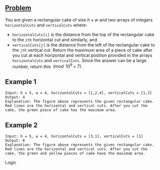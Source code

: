 ## [Problem](https://leetcode.com/problems/maximum-area-of-a-piece-of-cake-after-horizontal-and-vertical-cuts/)

You are given a rectangular cake of size $h\times w$ and two arrays of integers `horizontalCuts` and `verticalCuts` where:
- `horizontalCuts[i]` is the distance from the top of the rectangular cake to the `ith` horizontal cut and similarly, and
- `verticalCuts[j]` is the distance from the left of the rectangular cake to the `jth` vertical cut.
Return the maximum area of a piece of cake after you cut at each horizontal and vertical position provided in the arrays `horizontalCuts` and `verticalCuts`. Since the answer can be a large number, return this $\pmod{10^9 + 7}$.

## Example 1
```
Input: h = 5, w = 4, horizontalCuts = [1,2,4], verticalCuts = [1,3]
Output: 4 
Explanation: The figure above represents the given rectangular cake. Red lines are the horizontal and vertical cuts. After you cut the cake, the green piece of cake has the maximum area.
```

## Example 2

```
Input: h = 5, w = 4, horizontalCuts = [3,1], verticalCuts = [1]
Output: 6
Explanation: The figure above represents the given rectangular cake. Red lines are the horizontal and vertical cuts. After you cut the cake, the green and yellow pieces of cake have the maximum area.
```

Logic
